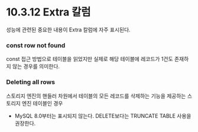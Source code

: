 # 10.3.12 Extra 칼럼

성능에 관련된 중요한 내용이 Extra 칼럼에 자주 표시된다.

### const row not found
const 접근 방법으로 테이블을 읽었지만 실제로 해당 테이블에 레코드가 1건도 존재하지 않는 경우를 의미한다.
### Deleting all rows
스토리지 엔진의 핸들러 차원에서 테이블의 모든 레코드를 삭제하는 기능을 제공하는 스토리지 엔진 테이블인 경우

+ MySQL 8.0부터는 표시되지 않는다. DELETE보다는 TRUNCATE TABLE 사용을 권장한다.
